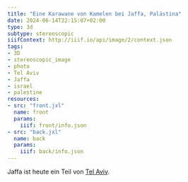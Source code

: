 ```yaml
---
title: "Eine Karawane von Kamelen bei Jaffa, Palästina"
date: 2024-06-14T22:15:07+02:00
type: 3d
subtype: stereoscopic
iiifContext: http://iiif.io/api/image/2/context.json
tags:
- 3D
- stereoscopic_image
- photo
- Tel Aviv
- Jaffa
- israel
- palestine
resources:
- src: "front.jxl"
  name: front
  params:
    iiif: front/info.json
- src: "back.jxl"
  name: back
  params:
    iiif: back/info.json
---
```

Jaffa ist heute ein Teil von [Tel Aviv](https://de.wikipedia.org/wiki/Tel_Aviv-Jaffa).
